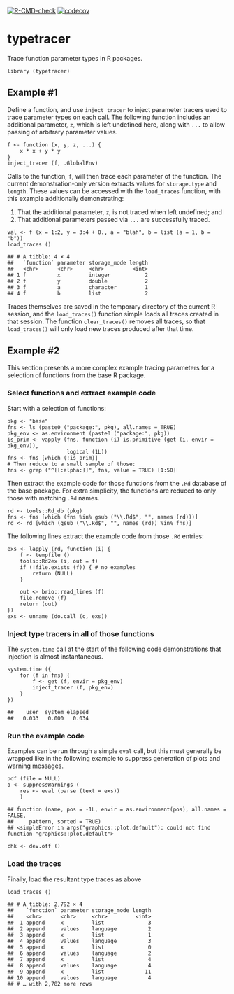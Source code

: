 <!-- badges: start -->

[![R-CMD-check](https://github.com/mpadge/typetracer/workflows/R-CMD-check/badge.svg)](https://github.com/mpadge/typetracer/actions)
[![codecov](https://codecov.io/gh/mpadge/typetracer/branch/main/graph/badge.svg)](https://codecov.io/gh/mpadge/typetracer)
<!-- badges: end -->

# typetracer

Trace function parameter types in R packages.

    library (typetracer)

## Example #1

Define a function, and use `inject_tracer` to inject parameter tracers
used to trace parameter types on each call. The following function
includes an additional parameter, `z`, which is left undefined here,
along with `...` to allow passing of arbitrary parameter values.

    f <- function (x, y, z, ...) {
        x * x + y * y
    }
    inject_tracer (f, .GlobalEnv)

Calls to the function, `f`, will then trace each parameter of the
function. The current demonstration-only version extracts values for
`storage.type` and `length`. These values can be accessed with the
`load_traces` function, with this example additionally demonstrating:

1.  That the additional parameter, `z`, is not traced when left
    undefined; and
2.  That additional parameters passed via `...` are successfully traced.

<!-- -->

    val <- f (x = 1:2, y = 3:4 + 0., a = "blah", b = list (a = 1, b = "b"))
    load_traces ()

    ## # A tibble: 4 × 4
    ##   `function` parameter storage_mode length
    ##   <chr>      <chr>     <chr>         <int>
    ## 1 f          x         integer           2
    ## 2 f          y         double            2
    ## 3 f          a         character         1
    ## 4 f          b         list              2

Traces themselves are saved in the temporary directory of the current R
session, and the `load_traces()` function simple loads all traces
created in that session. The function `clear_traces()` removes all
traces, so that `load_traces()` will only load new traces produced after
that time.

## Example #2

This section presents a more complex example tracing parameters for a
selection of functions from the base R package.

### Select functions and extract example code

Start with a selection of functions:

    pkg <- "base"
    fns <- ls (paste0 ("package:", pkg), all.names = TRUE)
    pkg_env <- as.environment (paste0 ("package:", pkg))
    is_prim <- vapply (fns, function (i) is.primitive (get (i, envir = pkg_env)),
                       logical (1L))
    fns <- fns [which (!is_prim)]
    # Then reduce to a small sample of those:
    fns <- grep ("^[[:alpha:]]", fns, value = TRUE) [1:50]

Then extract the example code for those functions from the `.Rd`
database of the base package. For extra simplicity, the functions are
reduced to only those with matching `.Rd` names.

    rd <- tools::Rd_db (pkg)
    fns <- fns [which (fns %in% gsub ("\\.Rd$", "", names (rd)))]
    rd <- rd [which (gsub ("\\.Rd$", "", names (rd)) %in% fns)]

The following lines extract the example code from those `.Rd` entries:

    exs <- lapply (rd, function (i) {
        f <- tempfile ()
        tools::Rd2ex (i, out = f)
        if (!file.exists (f)) { # no examples
            return (NULL)
        }
        
        out <- brio::read_lines (f)
        file.remove (f)
        return (out)
    })
    exs <- unname (do.call (c, exs))

### Inject type tracers in all of those functions

The `system.time` call at the start of the following code demonstrations
that injection is almost instantaneous.

    system.time ({
        for (f in fns) {
            f <- get (f, envir = pkg_env)
            inject_tracer (f, pkg_env)
        }
    })

    ##    user  system elapsed 
    ##   0.033   0.000   0.034

### Run the example code

Examples can be run through a simple `eval` call, but this must
generally be wrapped like in the following example to suppress
generation of plots and warning messages.

    pdf (file = NULL)
    o <- suppressWarnings (
        res <- eval (parse (text = exs))
        )

    ## function (name, pos = -1L, envir = as.environment(pos), all.names = FALSE, 
    ##     pattern, sorted = TRUE)  
    ## <simpleError in args("graphics::plot.default"): could not find function "graphics::plot.default">

    chk <- dev.off ()

### Load the traces

Finally, load the resultant type traces as above

    load_traces ()

    ## # A tibble: 2,792 × 4
    ##    `function` parameter storage_mode length
    ##    <chr>      <chr>     <chr>         <int>
    ##  1 append     x         list              3
    ##  2 append     values    language          2
    ##  3 append     x         list              1
    ##  4 append     values    language          3
    ##  5 append     x         list              0
    ##  6 append     values    language          2
    ##  7 append     x         list              4
    ##  8 append     values    language          4
    ##  9 append     x         list             11
    ## 10 append     values    language          4
    ## # … with 2,782 more rows

